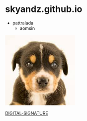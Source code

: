 # skyandz.github.io

- pattralada
	- aomsin


![profile](img/pic.jpg)


[DIGITAL-SIGNATURE](digital-signature)
